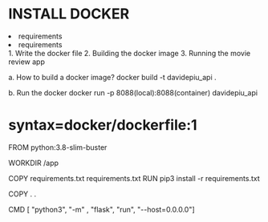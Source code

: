 # INSTALL DOCKER

<li>requirements</li>
<li>requirements</li>
1. Write the docker file
2. Building the docker image
3. Running the movie review app

a. How to build a docker image?
docker build -t davidepiu_api .

b. Run the docker
docker run -p   8088(local):8088(container) davidepiu_api

# syntax=docker/dockerfile:1

FROM python:3.8-slim-buster

WORKDIR /app

COPY requirements.txt requirements.txt
RUN pip3 install -r requirements.txt

COPY . .

CMD [ "python3", "-m" , "flask", "run", "--host=0.0.0.0"]

